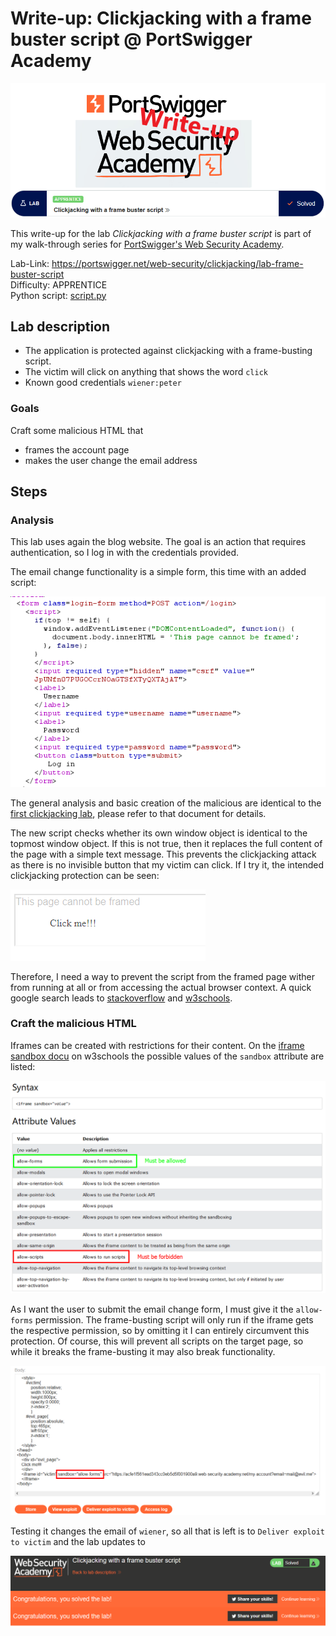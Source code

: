 # Write-up: Clickjacking with a frame buster script @ PortSwigger Academy

![logo](img/logo.png)

This write-up for the lab *Clickjacking with a frame buster script* is part of my walk-through series for [PortSwigger's Web Security Academy](https://portswigger.net/web-security).

Lab-Link: <https://portswigger.net/web-security/clickjacking/lab-frame-buster-script>  
Difficulty: APPRENTICE  
Python script: [script.py](script.py)  

## Lab description

- The application is protected against clickjacking with a frame-busting script.
- The victim will click on anything that shows the word `click`
- Known good credentials `wiener:peter`

### Goals

Craft some malicious HTML that

- frames the account page
- makes the user change the email address

## Steps

### Analysis

This lab uses again the blog website. The goal is an action that requires authentication, so I log in with the credentials provided.

The email change functionality is a simple form, this time with an added script:

![form_html](img/form_html.png)

The general analysis and basic creation of the malicious are identical to the [first clickjacking lab](../Basic_clickjacking_with_CSRF_token_protection/README.md), please refer to that document for details.

The new script checks whether its own window object is identical to the topmost window object. If this is not true, then it replaces the full content of the page with a simple text message. This prevents the clickjacking attack as there is no invisible button that my victim can click. If I try it, the intended clickjacking protection can be seen:

![prevented_frame](img/prevented_frame.png)

Therefore, I need a way to prevent the script from the framed page wither from running at all or from accessing the actual browser context. A quick google search leads to [stackoverflow](https://stackoverflow.com/questions/369498/how-to-prevent-iframe-from-redirecting-top-level-window) and [w3schools](https://www.w3schools.com/tags/att_iframe_sandbox.asp).

### Craft the malicious HTML

Iframes can be created with restrictions for their content. On the [iframe sandbox docu](https://www.w3schools.com/tags/att_iframe_sandbox.asp) on w3schools the possible values of the `sandbox` attribute are listed:

![sandbox-docu](img/sandbox-docu.png)

As I want the user to submit the email change form, I must give it the `allow-forms` permission. The frame-busting script will only run if the iframe gets the respective permission, so by omitting it I can entirely circumvent this protection. Of course, this will prevent all scripts on the target page, so while it breaks the frame-busting it may also break functionality.

![malicious_html](img/malicious_html.png)

Testing it changes the email of `wiener`, so all that is left is to `Deliver exploit to victim` and the lab updates to

![success](img/success.png)
